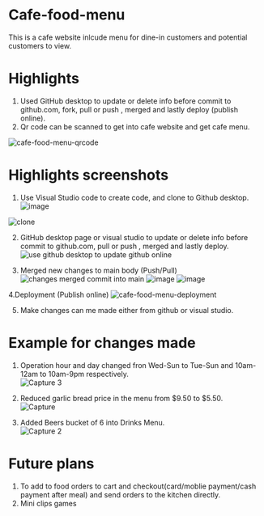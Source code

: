 # Cafe-food-menu
This is a cafe website inlcude menu for dine-in customers and potential customers to view.

# Highlights
1. Used GitHub desktop to update or delete info before commit to github.com, fork,  pull or push , merged and lastly deploy (publish online).<br>
2. Qr code can be scanned to get into cafe website and get cafe menu.<br>

![cafe-food-menu-qrcode](https://user-images.githubusercontent.com/81385413/124371248-7929bd00-dcb2-11eb-9794-155b46910232.PNG)



# Highlights screenshots
1. Use Visual Studio code to create code, and clone to Github desktop. 
![image](https://user-images.githubusercontent.com/81385413/124404562-0a119e80-dd6e-11eb-911a-159a224d515f.png)

![clone](https://user-images.githubusercontent.com/81385413/124404554-fd8d4600-dd6d-11eb-8615-7f78ca14b433.JPG)

2. GitHub desktop page or visual studio to update or delete info before commit to github.com, pull or push , merged and lastly deploy.<br>
![use github desktop to update github online](https://user-images.githubusercontent.com/81385413/124370978-af197200-dcaf-11eb-8e8f-1d437d8c672b.PNG)


3. Merged new changes to main body (Push/Pull)
![changes merged commit into main](https://user-images.githubusercontent.com/81385413/124371054-ad03e300-dcb0-11eb-87f6-a3207a402c5a.PNG)
![image](https://user-images.githubusercontent.com/81385413/124405634-b99c4000-dd71-11eb-96ec-f196339acacf.png)
![image](https://user-images.githubusercontent.com/81385413/124405484-59a59980-dd71-11eb-9242-065cfdf9748b.png)


4.Deployment (Publish online)
![cafe-food-menu-deployment](https://user-images.githubusercontent.com/81385413/124371027-71691900-dcb0-11eb-8a87-ebf48b49db69.PNG)

5. Make changes can me made either from github or visual studio.


# Example for changes made
1. Operation hour and day changed fron Wed-Sun to Tue-Sun and 10am-12am to 10am-9pm respectively. <br>
![Capture 3](https://user-images.githubusercontent.com/81385413/124371701-efc8b980-dcb6-11eb-8343-af3cc67d41b1.PNG)

2. Reduced garlic bread price in the menu from $9.50 to $5.50. <br>
![Capture](https://user-images.githubusercontent.com/81385413/124371710-ffe09900-dcb6-11eb-9233-2ddb4aba38b9.PNG)


3. Added Beers bucket of 6 into Drinks Menu. <br>
![Capture 2](https://user-images.githubusercontent.com/81385413/124371713-0242f300-dcb7-11eb-89a5-1b32e832a179.PNG)

# Future plans 
1. To add to food orders to cart and checkout(card/moblie payment/cash payment after meal) and send orders to the kitchen directly.<br>
2. Mini clips games <br>





